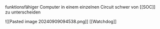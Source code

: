 funktionsfähiger Computer in einem einzelnen Circuit
schwer von [[SOC]] zu unterscheiden

![[Pasted image 20240909094538.png]]
[[Watchdog]]